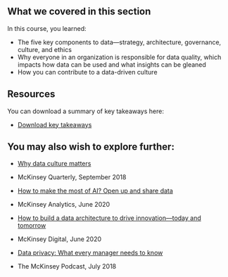 ## What we covered in this section
In this course, you learned:

+ The five key components to data—strategy, architecture, governance, culture, and ethics
+ Why everyone in an organization is responsible for data quality, which impacts how data can be used and what insights can be gleaned
+ How you can contribute to a data-driven culture

## Resources

You can download a summary of key takeaways here:

+ [Download key takeaways](https://github.com/adeleke123/Mckinsey-Forward-Program/files/11614688/DigE-Data-Workbook.pdf)

## You may also wish to explore further:

+ [Why data culture matters](https://www.mckinsey.com/capabilities/quantumblack/our-insights/why-data-culture-matters)
+ McKinsey Quarterly, September 2018

+ [How to make the most of AI? Open up and share data](https://www.mckinsey.com/capabilities/quantumblack/our-insights/how-to-make-the-most-of-ai-open-up-and-share-data)
+ McKinsey Analytics, June 2020

+ [How to build a data architecture to drive innovation—today and tomorrow](https://www.mckinsey.com/capabilities/mckinsey-digital/our-insights/how-to-build-a-data-architecture-to-drive-innovation-today-and-tomorrow)
+ McKinsey Digital, June 2020

+ [Data privacy: What every manager needs to know](https://www.mckinsey.com/capabilities/risk-and-resilience/our-insights/data-privacy-what-every-manager-needs-to-know)
+ The McKinsey Podcast, July 2018

